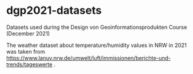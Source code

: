 # dgp2021-datasets

Datasets used during the Design von Geoinformationsprodukten Course (December 2021)

The weather dataset about temperature/humidity values in NRW in 2021 was taken from https://www.lanuv.nrw.de/umwelt/luft/immissionen/berichte-und-trends/tageswerte .
